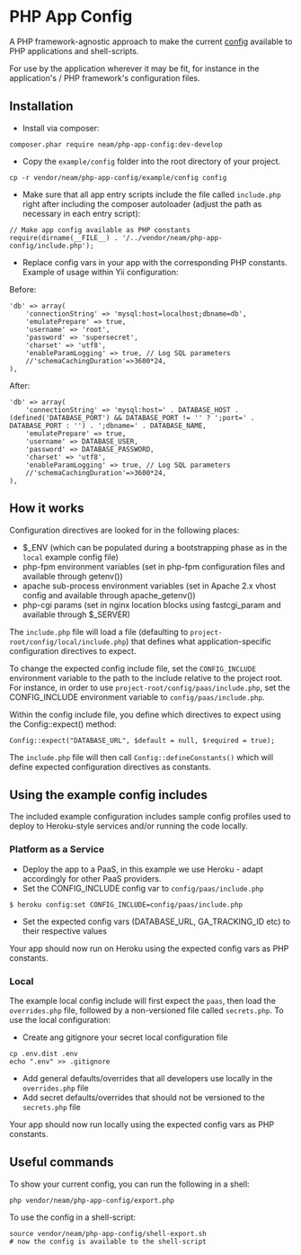 PHP App Config
=====================

A PHP framework-agnostic approach to make the current [config](http://12factor.net/config) available to PHP applications and shell-scripts.

For use by the application wherever it may be fit, for instance in the application's / PHP framework's configuration files.

## Installation

- Install via composer:

```
composer.phar require neam/php-app-config:dev-develop
```

- Copy the `example/config` folder into the root directory of your project.

```
cp -r vendor/neam/php-app-config/example/config config
```

- Make sure that all app entry scripts include the file called `include.php` right after including the composer autoloader (adjust the path as necessary in each entry script):

```
// Make app config available as PHP constants
require(dirname(__FILE__) . '/../vendor/neam/php-app-config/include.php');
```

- Replace config vars in your app with the corresponding PHP constants. Example of usage within Yii configuration:

Before:

    'db' => array(
        'connectionString' => 'mysql:host=localhost;dbname=db',
        'emulatePrepare' => true,
        'username' => 'root',
        'password' => 'supersecret',
        'charset' => 'utf8',
        'enableParamLogging' => true, // Log SQL parameters
        //'schemaCachingDuration'=>3600*24,
    ),

After:

    'db' => array(
        'connectionString' => 'mysql:host=' . DATABASE_HOST . (defined('DATABASE_PORT') && DATABASE_PORT != '' ? ';port=' . DATABASE_PORT : '') . ';dbname=' . DATABASE_NAME,
        'emulatePrepare' => true,
        'username' => DATABASE_USER,
        'password' => DATABASE_PASSWORD,
        'charset' => 'utf8',
        'enableParamLogging' => true, // Log SQL parameters
        //'schemaCachingDuration'=>3600*24,
    ),

## How it works

Configuration directives are looked for in the following places:
 * $_ENV (which can be populated during a bootstrapping phase as in the `local` example config file)
 * php-fpm environment variables (set in php-fpm configuration files and available through getenv())
 * apache sub-process environment variables (set in Apache 2.x vhost config and available through apache_getenv())
 * php-cgi params (set in nginx location blocks using fastcgi_param and available through $_SERVER)

The `include.php` file will load a file (defaulting to `project-root/config/local/include.php`) that defines what application-specific configuration directives to expect.

To change the expected config include file, set the `CONFIG_INCLUDE` environment variable to the path to the include relative to the project root. For instance, in order to use `project-root/config/paas/include.php`, set the CONFIG_INCLUDE environment variable to `config/paas/include.php`.

Within the config include file, you define which directives to expect using the Config::expect() method:

    Config::expect("DATABASE_URL", $default = null, $required = true);

The `include.php` file will then call `Config::defineConstants()` which will define expected configuration directives as constants.

## Using the example config includes

The included example configuration includes sample config profiles used to deploy to Heroku-style services and/or running the code locally.

### Platform as a Service

- Deploy the app to a PaaS, in this example we use Heroku - adapt accordingly for other PaaS providers.
- Set the CONFIG_INCLUDE config var to `config/paas/include.php`

```
$ heroku config:set CONFIG_INCLUDE=config/paas/include.php
```

- Set the expected config vars (DATABASE_URL, GA_TRACKING_ID etc) to their respective values

Your app should now run on Heroku using the expected config vars as PHP constants.

### Local

The example local config include will first expect the `paas`, then load the `overrides.php` file, followed by a non-versioned file called `secrets.php`. To use the local configuration:

- Create ang gitignore your secret local configuration file

```
cp .env.dist .env
echo ".env" >> .gitignore
```

- Add general defaults/overrides that all developers use locally in the `overrides.php` file
- Add secret defaults/overrides that should not be versioned to the `secrets.php` file

Your app should now run locally using the expected config vars as PHP constants.

## Useful commands

To show your current config, you can run the following in a shell:

    php vendor/neam/php-app-config/export.php

To use the config in a shell-script:

    source vendor/neam/php-app-config/shell-export.sh
    # now the config is available to the shell-script
